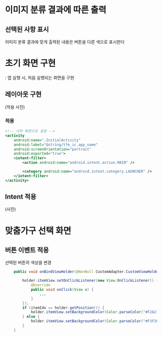 # 이미지 분류 결과에 따른 출력

## 선택된 사항 표시
이미지 분류 결과에 맞게 출력된 내용은 버튼을 다른 색으로 표시한다

# 초기 화면 구현
: 앱 실행 시, 처음 실행되는 화면을 구현

## 레이아웃 구현
(적용 사진)
### 적용
```xml
<!-- 시작 화면으로 설정 -->
<activity
    android:name=".InitialActivity"
    android:label="@string/tfe_ic_app_name"
    android:screenOrientation="portrait"
    android:exported="true">
    <intent-filter>
        <action android:name="android.intent.action.MAIN" />

        <category android:name="android.intent.category.LAUNCHER" />
    </intent-filter>
</activity>
```
## Intent 적용
(사진)

# 맞춤가구 선택 화면

## 버튼 이벤트 적용
선택된 버튼의 색상을 변경
```java
    public void onBindViewHolder(@NonNull CustomAdapter.CustomViewHolder holder, int position) {

        holder.itemView.setOnClickListener(new View.OnClickListener() {
            @Override
            public void onClick(View v) {
                ...
            }
        });
        if (itemIdx == holder.getPosition()) {
            holder.itemView.setBackgroundColor(Color.parseColor("#F2A213"));
        } else {
            holder.itemView.setBackgroundColor(Color.parseColor("#F3F3F3"));
        }
    }
```

